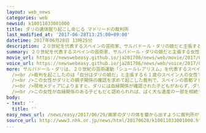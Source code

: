 ```yaml
---
layout: web_news
categories: web
newsid: k10011033001000
title: ダリの遺体掘り起こし命じる マドリードの裁判所
last_modified_at: '2017-06-28T13:25:00+09:00'
datetime: 2017年06月28日 13時25分
description: ２０世紀を代表するスペインの芸術家、サルバドール・ダリの娘だと主張する女性が親子関係の確認を求めている裁判で、マドリードの裁判所は２６日、ＤＮＡ鑑定を行うためにダリの遺体を掘り起こすよう命じました。
summary: ２０世紀を代表するスペインの芸術家、サルバドール・ダリの娘だと主張する女性が親子関係の確認を求めている裁判で、マドリードの裁判所は２６日、ＤＮＡ鑑定を行うためにダリの遺体を掘り起こすよう命じました。
movie_url: https://newswebeasy.github.io/ja201706/news/web/movie/2017/06/29/k10011033001000.mp4
voice_url: https://newswebeasy.github.io/ja201706/news/web/voice/2017/06/29/k10011033001000.mp3
more: サルバドール・ダリは、２０世紀の芸術運動「シュールレアリスム」を代表するスペインの世界的な芸術家で、数多くの独創的な作品を生み出し、１９８９年に死去しました。<br
  /><br />裁判を起こしたのは「自分はダリの娘だ」と主張する６１歳のスペイン人の女性で、自分はダリと１９５０年代にダリの家政婦として働いていた母親との間に生まれたとしています。<br
  /><br />この女性がダリとの親子関係の確認を求めて起こした裁判で、スペインの首都マドリードの裁判所は２６日、ＤＮＡ鑑定を行うためには遺体からサンプルを採取するほかに手段がないとして、ダリの故郷であるスペイン北東部フィゲラスの美術館に埋葬されているダリの遺体を掘り起こすよう命じました。<br
  /><br />現地メディアによりますと、ダリには血縁関係が確認された子どもがおらず、ダリの遺産は美術館の運営などを行っている財団によって管理されています。<br
  /><br />この女性が血縁関係のある子どもだと認められれば、ばく大な遺産の一部を相続する権利が発生する可能性があるということで、裁判所の命令を受けて、財団は近く上訴する考えを明らかにしています。
body:
- text: ''
  title: ''
easy_news_url: /news/easy/2017/06/29/画家のダリの体を墓から出すように裁判所が命令を出す/
source_url: http://www3.nhk.or.jp/news/html/20170628/k10011033001000.html
...
```

